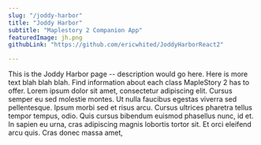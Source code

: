 ```yaml
---
slug: "/joddy-harbor"
title: "Joddy Harbor"
subtitle: "Maplestory 2 Companion App"
featuredImage: jh.png
githubLink: "https://github.com/ericwhited/JoddyHarborReact2"

---
```


This is the Joddy Harbor page -- description would go here. Here is more text blah blah blah. Find information about each class MapleStory 2 has to offer. Lorem ipsum dolor sit amet, consectetur adipiscing elit. Cursus semper eu sed molestie montes. Ut nulla faucibus egestas viverra sed pellentesque. Ipsum morbi sed et risus arcu. Cursus ultrices pharetra tellus tempor tempus, odio. Quis cursus bibendum euismod phasellus nunc, id et. In sapien eu urna, cras adipiscing magnis lobortis tortor sit. Et orci eleifend arcu quis. Cras donec massa amet, 